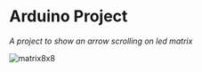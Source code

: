 # Arduino Project

*A project to show an arrow scrolling on led matrix*

![matrix8x8](https://user-images.githubusercontent.com/29889280/46212925-84986e80-c337-11e8-97a4-e96510a76d7e.png)
